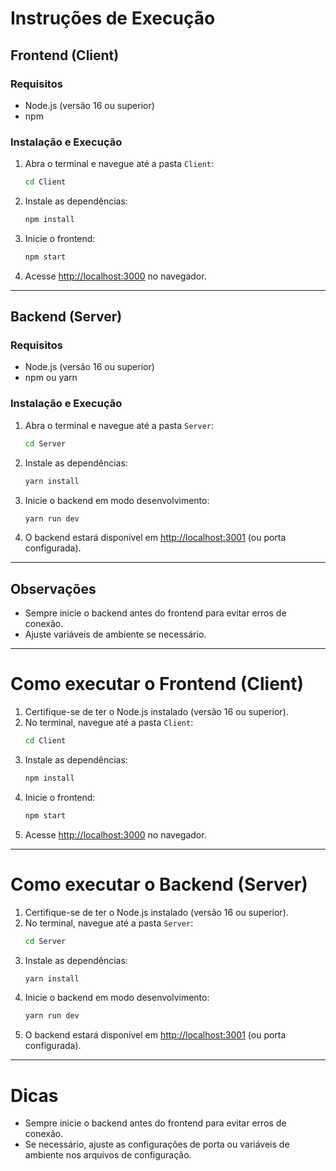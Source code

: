 # Instruções de Execução

## Frontend (Client)

### Requisitos
- Node.js (versão 16 ou superior)
- npm

### Instalação e Execução
1. Abra o terminal e navegue até a pasta `Client`:
   ```sh
   cd Client
   ```
2. Instale as dependências:
   ```sh
   npm install
   ```
3. Inicie o frontend:
   ```sh
   npm start
   ```
4. Acesse [http://localhost:3000](http://localhost:3000) no navegador.

---

## Backend (Server)

### Requisitos
- Node.js (versão 16 ou superior)
- npm ou yarn

### Instalação e Execução
1. Abra o terminal e navegue até a pasta `Server`:
   ```sh
   cd Server
   ```
2. Instale as dependências:
   ```sh
   yarn install
   ```
3. Inicie o backend em modo desenvolvimento:
   ```sh
   yarn run dev
   ```
4. O backend estará disponível em [http://localhost:3001](http://localhost:3001) (ou porta configurada).

---

## Observações
- Sempre inicie o backend antes do frontend para evitar erros de conexão.
- Ajuste variáveis de ambiente se necessário.

---

# Como executar o Frontend (Client)

1. Certifique-se de ter o Node.js instalado (versão 16 ou superior).
2. No terminal, navegue até a pasta `Client`:
   ```sh
   cd Client
   ```
3. Instale as dependências:
   ```sh
   npm install
   ```
4. Inicie o frontend:
   ```sh
   npm start
   ```
5. Acesse [http://localhost:3000](http://localhost:3000) no navegador.

---

# Como executar o Backend (Server)

1. Certifique-se de ter o Node.js instalado (versão 16 ou superior).
2. No terminal, navegue até a pasta `Server`:
   ```sh
   cd Server
   ```
3. Instale as dependências:
   ```sh
   yarn install
   ```
4. Inicie o backend em modo desenvolvimento:
   ```sh
   yarn run dev
   ```
5. O backend estará disponível em [http://localhost:3001](http://localhost:3001) (ou porta configurada).

---

# Dicas
- Sempre inicie o backend antes do frontend para evitar erros de conexão.
- Se necessário, ajuste as configurações de porta ou variáveis de ambiente nos arquivos de configuração.
